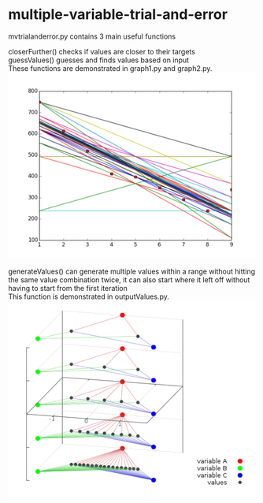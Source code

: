 # multiple-variable-trial-and-error
mvtrialanderror.py contains 3 main useful functions  

closerFurther() checks if values are closer to their targets  
guessValues() guesses and finds values based on input  
These functions are demonstrated in graph1.py and graph2.py.  
![trial_and_error_graph](https://github.com/lowlevel86/multiple-variable-trial-and-error/blob/master/trial_and_error_graph.png "graph1.py example")

generateValues() can generate multiple values within a range without hitting the same value combination twice, it can also start where it left off without having to start from the first iteration  
This function is demonstrated in outputValues.py.  
![all_combinations](https://github.com/lowlevel86/multiple-variable-trial-and-error/blob/master/all_combinations.png "outputValues.py")
